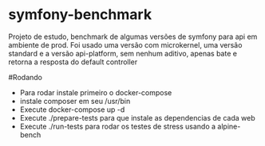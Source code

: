# symfony-benchmark
Projeto de estudo, benchmark de algumas versões de symfony para api em ambiente de prod.
Foi usado uma versão com microkernel, uma versão standard e a versão api-platform, sem nenhum aditivo, apenas bate e retorna a resposta do default controller

#Rodando
* Para rodar instale primeiro o docker-compose
* instale composer em seu /usr/bin
* Execute docker-compose up -d
* Execute ./prepare-tests para que instale as dependencias de cada web
* Execute ./run-tests para rodar os testes de stress usando a alpine-bench
